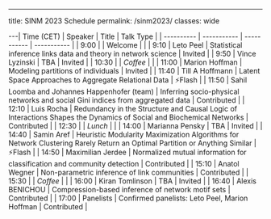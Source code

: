 ---
title: SINM 2023 Schedule
permalink: /sinm2023/
classes: wide

---| Time (CET) | Speaker | Title | Talk Type |
| ---------- | ----------- | ----------- | ----------- |
| 9:00 |  | Welcome |  |
| 9:10 | Leto Peel | Statistical inference links data and theory in network science | Invited |
| 9:50 | Vince Lyzinski | TBA | Invited |
| 10:30 | | *Coffee*  | |
| 11:00 | Marion Hoffman | Modeling partitions of individuals | Invited |
| 11:40 | Till A Hoffmann | Latent Space Approaches to Aggregate Relational Data | ⚡Flash |
| 11:50 | Sahil Loomba and Johannes Happenhofer (team) | Inferring socio-physical networks and social Gini indices from aggregated data | Contributed |
| 12:10 | Luis Rocha | Redundancy in the Structure and Causal Logic of Interactions Shapes the Dynamics of Social and Biochemical Networks | Contributed |
| 12:30 | | *Lunch*  | |
| 14:00 | Marianna Pensky | TBA | Invited |
| 14:40 | Samin Aref | Heuristic Modularity Maximization Algorithms for Network Clustering Rarely Return an Optimal Partition or Anything Similar | ⚡Flash |
| 14:50 | Maximilian Jerdee | Normalized mutual information for classification and community detection | Contributed |
| 15:10 | Anatol Wegner | Non-parametric inference of link communities | Contributed |
| 15:30 | | *Coffee*  | |
| 16:00 | Kiran Tomlinson | TBA | Invited |
| 16:40 | Alexis BENICHOU | Compression-based inference of network motif sets | Contributed |
| 17:00 | Panelists | Confirmed panelists: Leto Peel, Marion Hoffman | Contributed |
